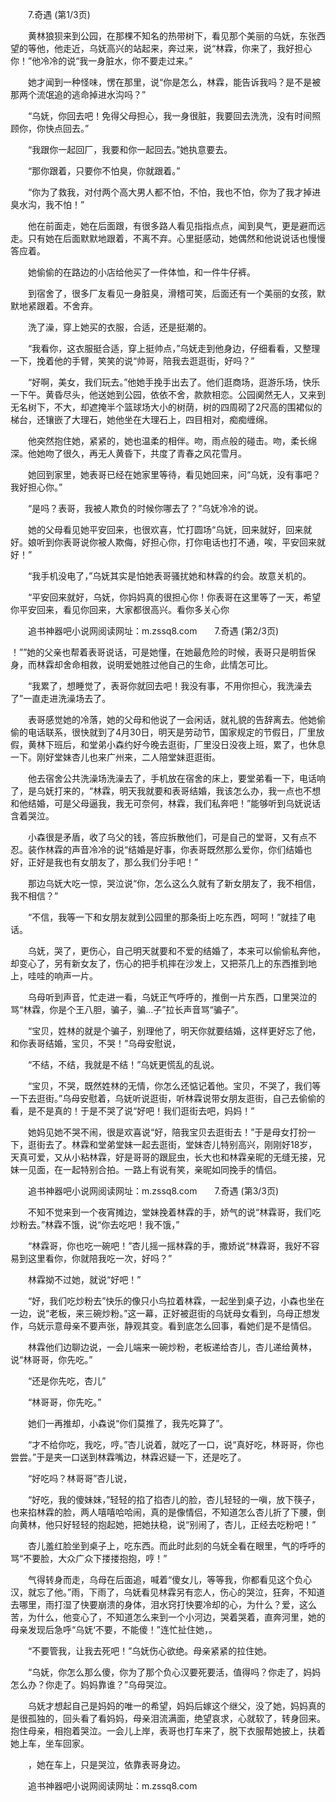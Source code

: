 　　7.奇遇 (第1/3页)

　　黄林狼狈来到公园，在那棵不知名的热带树下，看见那个美丽的乌妩，东张西望的等他，他走近，乌妩高兴的站起来，奔过来，说“林霖，你来了，我好担心你！”他冷冷的说“我一身脏水，你不要走过来。”

　　她才闻到一种怪味，愣在那里，说“你是怎么，林霖，能告诉我吗？是不是被那两个流氓追的逃命掉进水沟吗？”

　　“乌妩，你回去吧！免得父母担心，我一身很脏，我要回去洗洗，没有时间照顾你，你快点回去。”

　　“我跟你一起回厂，我要和你一起回去。”她执意要去。

　　“那你跟着，只要你不怕臭，你就跟着。”

　　“你为了救我，对付两个高大男人都不怕，不怕，我也不怕，你为了我才掉进臭水沟，我不怕！”

　　他在前面走，她在后面跟，有很多路人看见指指点点，闻到臭气，更是避而远走。只有她在后面默默地跟着，不离不弃。心里挺感动，她偶然和他说说话也慢慢答应着。

　　她偷偷的在路边的小店给他买了一件体恤，和一件牛仔裤。

　　到宿舍了，很多厂友看见一身脏臭，滑稽可笑，后面还有一个美丽的女孩，默默地紧跟着。不舍弃。

　　洗了澡，穿上她买的衣服，合适，还是挺潮的。

　　“我看你，这衣服挺合适，穿上挺帅点，”乌妩走到他身边，仔细看看，又整理一下，挽着他的手臂，笑笑的说“帅哥，陪我去逛逛街，好吗？”

　　“好啊，美女，我们玩去。”他她手挽手出去了。他们逛商场，逛游乐场，快乐一下午。黄昏尽头，他送她到公园，依依不舍，款款相恋。公园阒然无人，又来到无名树下，不大，却遮掩半个篮球场大小的树荫，树的四周砌了2尺高的围裙似的梯台，还镶嵌了大理石，她他坐在大理石上，四目相对，痴痴缠绵。

　　他突然抱住她，紧紧的，她也温柔的相伴。吻，雨点般的碰击。吻，柔长绵深。他她吻了很久，再无人黄昏下，共度了青春之风花雪月。

　　她回到家里，她表哥已经在她家里等待，看见她回来，问“乌妩，没有事吧？我好担心你。”

　　“是吗？表哥，我被人欺负的时候你哪去了？”乌妩冷冷的说。

　　她的父母看见她平安回来，也很欢喜，忙打圆场“乌妩，回来就好，回来就好。娘听到你表哥说你被人欺侮，好担心你，打你电话也打不通，唉，平安回来就好！”

　　“我手机没电了，”乌妩其实是怕她表哥骚扰她和林霖的约会。故意关机的。

　　“平安回来就好，乌妩，你妈妈真的很担心你！你表哥在这里等了一天，希望你平安回来，看见你回来，大家都很高兴。看你多关心你

　　追书神器吧小说网阅读网址：m.zssq8.com　　7.奇遇 (第2/3页)

！””她的父亲也帮着表哥说话，可是她懂，在她最危险的时候，表哥只是明哲保身，而林霖却舍命相救，说明爱她胜过他自己的生命，此情怎可比。

　　“我累了，想睡觉了，表哥你就回去吧！我没有事，不用你担心，我洗澡去了”一直走进洗澡场去了。

　　表哥感觉她的冷落，她的父母和他说了一会闲话，就礼貌的告辞离去。他她偷偷的电话联系，很快就到了4月30日，明天是劳动节，国家规定的节假日，厂里放假，黄林下班后，和堂弟小森约好今晚去逛街，厂里没日没夜上班，累了，也休息一下。刚好堂妹杏儿也来广州来，二人陪堂妹逛逛街。

　　他去宿舍公共洗澡场洗澡去了，手机放在宿舍的床上，要堂弟看一下，电话响了，是乌妩打来的，“林霖，明天我就要和表哥结婚，我该怎么办，我一点也不想和他结婚，可是父母逼我，我无可奈何，林霖，我们私奔吧！”能够听到乌妩说话含着哭泣。

　　小森很是矛盾，收了乌父的钱，答应拆散他们，可是自己的堂哥，又有点不忍。装作林霖的声音冷冷的说“结婚是好事，你表哥既然那么爱你，你们结婚也好，正好是我也有女朋友了，那么我们分手吧！”

　　那边乌妩大吃一惊，哭泣说“你，怎么这么久就有了新女朋友了，我不相信，我不相信？”

　　“不信，我等一下和女朋友就到公园里的那条街上吃东西，呵呵！”就挂了电话。

　　乌妩，哭了，更伤心，自己明天就要和不爱的结婚了，本来可以偷偷私奔他，却变心了，另有新女友了，伤心的把手机摔在沙发上，又把茶几上的东西推到地上，哇哇的响声一片。

　　乌母听到声音，忙走进一看，乌妩正气呼呼的，推倒一片东西，口里哭泣的骂“林霖，你是个王八胆，骗子，骗…子”拉长声音骂“骗子”。

　　“宝贝，姓林的就是个骗子，别理他了，明天你就要结婚，这样更好忘了他，和你表哥结婚，宝贝，不哭！”乌母安慰说，

　　“不结，不结，我就是不结！”乌妩更慌乱的乱说。

　　“宝贝，不哭，既然姓林的无情，你怎么还惦记着他。宝贝，不哭了，我们等一下去逛街。”乌母安慰着，乌妩听说逛街，听林霖说带女朋友逛街，自己去偷偷的看，是不是真的！于是不哭了说“好吧！我们逛街去吧，妈妈！”

　　她妈见她不哭不闹，很是欢喜说“好，陪我宝贝去逛街去！”于是母女打扮一下，逛街去了。林霖和堂弟堂妹一起去逛街，堂妹杏儿特别高兴，刚刚好18岁，天真可爱，又从小粘林霖，好是哥哥的跟屁虫，长大也和林霖亲昵的无缝无接，兄妹一见面，在一起特别合拍。一路上有说有笑，亲昵如同挽手的情侣。


　　追书神器吧小说网阅读网址：m.zssq8.com　　7.奇遇 (第3/3页)


　　不知不觉来到一个夜宵摊边，堂妹挽着林霖的手，娇气的说“林霖哥，我们吃炒粉去。”林霖不饿，说“你去吃吧！我不饿，”

　　“林霖哥，你也吃一碗吧！”杏儿摇一摇林霖的手，撒娇说“林霖哥，我好不容易到这里看你，你就陪我吃一次，好吗？”

　　林霖拗不过她，就说“好吧！”

　　“好，我们吃炒粉去”快乐的像只小鸟拉着林霖，一起坐到桌子边，小森也坐在一边，说“老板，来三碗炒粉。”这一幕，正好被逛街的乌妩母女看到，乌母正想发作，乌妩示意母亲不要声张，静观其变。看到底怎么回事，看她们是不是情侣。

　　林霖他们边聊边说，一会儿端来一碗炒粉，老板递给杏儿，杏儿递给黄林，说“林哥哥，你先吃。”

　　“还是你先吃，杏儿”

　　“林哥哥，你先吃。”

　　她们一再推却，小森说“你们莫推了，我先吃算了”。

　　“才不给你吃，我吃，哼。”杏儿说着，就吃了一口，说“真好吃，林哥哥，你也尝尝。”于是夹一口送到林霖嘴边，林霖迟疑一下，还是吃了。

　　“好吃吗？林哥哥”杏儿说，

　　“好吃，我的傻妹妹，”轻轻的掐了掐杏儿的脸，杏儿轻轻的一嗔，放下筷子，也来掐林霖的脸，两人嘻嘻哈哈闹，真的是像情侣，不知道怎么杏儿折了下腰，倒向黄林，他只好轻轻的抱起她，把她扶稳，说“别闹了，杏儿，正经去吃粉吧！”

　　杏儿羞红脸坐到桌子上，吃东西。而此时此刻的乌妩全看在眼里，气的呼呼的骂“不要脸，大众广众下搂搂抱抱，哼！”

　　气得转身而走，乌母在后面追，喊着“傻女儿，等等我，你都看见这个负心汉，就忘了他。”雨，下雨了，乌妩看见林霖另有恋人，伤心的哭泣，狂奔，不知道去哪里，雨打湿了快要崩溃的身体，泪水窍打快要冷却的心，为什么？爱，这么苦，为什么，他变心了，不知道怎么来到一个小河边，哭着哭着，直奔河里，她的母亲发现后急呼“乌妩‘不要，不能傻！”连忙扯住她，。

　　“不要管我，让我去死吧！”乌妩伤心欲绝。母亲紧紧的拉住她。

　　“乌妩，你怎么那么傻，你为了那个负心汉要死要活，值得吗？你走了，妈妈怎么办？你走了。妈妈靠谁？”乌母哭泣。

　　乌妩才想起自己是妈妈的唯一的希望，妈妈后嫁这个继父，没了她，妈妈真的是很孤独的，回头看了看妈妈，母亲泪流满面，绝望哀求，心就软了，转身回来。抱住母亲，相抱着哭泣。一会儿上岸，表哥也打车来了，脱下衣服帮她披上，扶着她上车，坐车回家。

　　，她在车上，只是哭泣，依靠表哥身边。

　　追书神器吧小说网阅读网址：m.zssq8.com